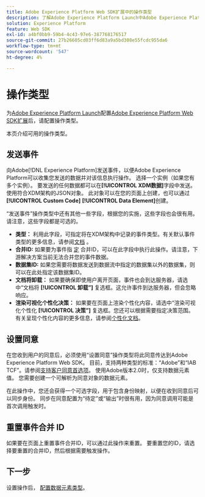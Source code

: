 ```yaml
---
title: Adobe Experience Platform Web SDK扩展中的操作类型
description: 了解Adobe Experience Platform Launch中Adobe Experience Platform Web SDK扩展提供的不同操作类型。
solution: Experience Platform
feature: Web SDK
exl-id: a4bf0bb9-59b4-4c43-97e6-387768176517
source-git-commit: 27b26605cd03ff6d83a9a5bd308e55fcdc955da6
workflow-type: tm+mt
source-wordcount: '547'
ht-degree: 4%

---
```


# 操作类型

为[Adobe Experience Platform Launch](https://experienceleague.adobe.com/docs/launch.html)配置[Adobe Experience Platform Web SDK扩展](web-sdk-extension-configuration.md)后，请配置操作类型。

本页介绍可用的操作类型。

## 发送事件

向Adobe[!DNL Experience Platform]发送事件，以便Adobe Experience Platform可以收集您发送的数据并对该信息执行操作。 选择一个实例（如果您有多个实例）。 要发送的任何数据都可以在&#x200B;**[!UICONTROL XDM数据]**&#x200B;字段中发送。 使用符合XDM架构的JSON对象。 此对象可以在您的页面上创建，也可以通过&#x200B;**[!UICONTROL Custom Code]** **[!UICONTROL Data Element]**&#x200B;创建。

“发送事件”操作类型中还有其他一些字段，根据您的实施，这些字段也会很有用。 请注意，这些字段都是可选的。

- **类型：** 利用此字段，可指定将在XDM架构中记录的事件类型。有关默认事件类型的更多信息，请参阅[文档](https://experienceleague.adobe.com/docs/experience-platform/edge/fundamentals/tracking-events.html?lang=en#using-the-sendbeacon-api) 。
- **合并ID:** 如果要为事件指 [定](https://experienceleague.adobe.com/docs/experience-platform/edge/fundamentals/merging-event-data.html?lang=en#fundamentals) 合并ID，可以在此字段中执行此操作。请注意，下游解决方案当前无法合并您的事件数据。
- **数据集ID:** 如果您需要将数据发送到数据流中指定的数据集以外的数据集，则可以在此处指定该数据集ID。
- **文档将卸载：** 如果要确保即使用户离开页面，事件也会到达服务器，请选中“文档将 **[!UICONTROL 卸载”]** 复选框。这允许事件到达服务器，但会忽略响应。
- **渲染可视化个性化决策：** 如果要在页面上渲染个性化内容，请选中“渲染可视化个性化 **[!UICONTROL 决策”]** 复选框。您还可以根据需要指定决策范围。 有关呈现个性化内容的更多信息，请参阅[个性化文档](https://experienceleague.adobe.com/docs/experience-platform/edge/personalization/rendering-personalization-content.html?lang=en#automatically-rendering-content)。

## 设置同意

在您收到用户的同意后，必须使用“设置同意”操作类型将此同意传达到Adobe Experience Platform Web SDK。 目前，支持两种类型的标准：“Adobe”和“IAB TCF”。请参阅[支持客户同意首选项](../consent/supporting-consent.md)。 使用Adobe版本2.0时，仅支持数据元素值。 您需要创建一个可解析为同意对象的数据元素。

在此操作中，您还会获得一个可选字段，用于包含身份映射，以便在收到同意后可以同步身份。 同步在同意配置为“待定”或“输出”时很有用，因为同意调用可能是首次调用触发时。

## 重置事件合并 ID

如果要在页面上重置事件合并ID，可以通过此操作来重置。 要重置您的ID，请选择要重置的合并ID，然后根据需要触发操作。

## 下一步

设置操作后， [配置数据元素类型](data-element-types.md)。

